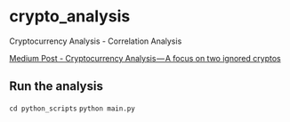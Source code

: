 # crypto_analysis

Cryptocurrency Analysis - Correlation Analysis

[Medium Post - Cryptocurrency Analysis — A focus on two ignored cryptos](https://medium.com/@thanasis.z/cryptocurrency-analysis-a-focus-on-two-ignored-cryptos-3e682c06d19f)

## Run the analysis
``cd python_scripts``
``python main.py``